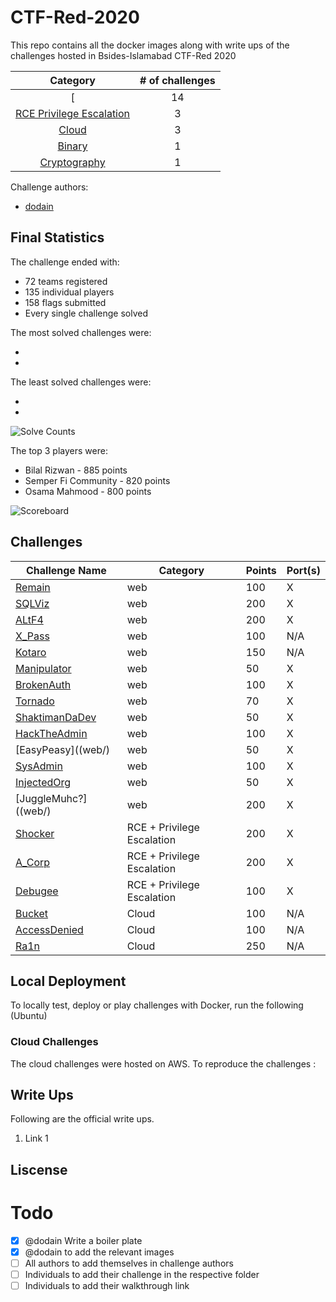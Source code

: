 # CTF-Red-2020
This repo contains all the docker images along with write ups of the challenges hosted in Bsides-Islamabad CTF-Red 2020

|Category|# of challenges|
|:-:|:-:|
|[|14|
|[RCE Privilege Escalation](RCEPrivilegeEscalation/)|3|
|[Cloud](Cloud/)|3|
|[Binary](Binary/)|1|
|[Cryptography](Cryptography/)|1|



Challenge authors:
- [dodain](https://twitter.com/Moiz_ImtiazKhan)
<Authors to add Themselves>


## Final Statistics

The challenge ended with:

* 72 teams registered
* 135 individual players
* 158 flags submitted
* Every single challenge solved

The most solved challenges were:

* <Get Stats>
* <Get Stats>
  
The least solved challenges were:

* <Get Stats>
* <Get Stats>

![Solve Counts](solves.png)

The top 3 players were:

* Bilal Rizwan - 885 points
* Semper Fi Community - 820 points
* Osama Mahmood - 800 points

![Scoreboard](scoreboard.png)

## Challenges

| Challenge Name                                                 | Category      | Points | Port(s)             |
| -------------------------------------------------------------- | ------------- | ------ | ------------------- |
| [Remain](web/)                                                 | web           | 100    | X                   |
| [SQLViz](web/)                                                 | web           | 200    | X                   |
| [ALtF4](web/)                                                  | web           | 200    | X                   |
| [X_Pass](web/)                                                 | web           | 100    | N/A                 |
| [Kotaro](web/)                                                 | web           | 150    | N/A                 |
| [Manipulator](web/)                                            | web           | 50     | X                |
| [BrokenAuth](web/)                                             | web           | 100    | X               |
| [Tornado](web/)                                                | web            | 70    | X               |
| [ShaktimanDaDev](web/)                                         | web            | 50    | X               |
| [HackTheAdmin](web/)                                           | web          | 100    | X                |
| [EasyPeasy]((web/)                                             | web           | 50    | X               |
| [SysAdmin](web/)                                               | web           | 100    | X                 |
| [InjectedOrg](web/)                                            | web           | 50    | X      |
| [JuggleMuhc?]((web/)                                           | web           | 200    |X  |
| [Shocker](RCE-PrivilegeEscalation/  )                          |  RCE + Privilege Escalation          | 200    | X|
| [A_Corp](RCE-PrivilegeEscalation/  )                           | RCE + Privilege Escalation           | 200    | X|
| [Debugee](RCE-PrivilegeEscalation/  )                          | RCE + Privilege Escalation           | 100    | X |
| [Bucket](cloud/)                                               |Cloud          | 100    | N/A|                  |
| [AccessDenied](cloud/)                                         | Cloud         | 100    | N/A|                  |
| [Ra1n](cloud/)                                                 | Cloud          | 250    |N/A|                  |

## Local Deployment

To locally test, deploy or play challenges with Docker, run the following (Ubuntu)
<Suitable Guide on local deployment>

### Cloud Challenges 
The cloud challenges were hosted on AWS. To reproduce the challenges  :
<Dodain to add Cloud challanges deployment>
  
## Write Ups
Following are the official write ups.
1. Link 1



## Liscense 


# Todo
- [X] @dodain Write a boiler plate 
- [X] @dodain to add the relevant images 
- [ ] All authors to add themselves in challenge authors
- [ ] Individuals to add their challenge in the respective folder
- [ ] Individuals to add their walkthrough link
